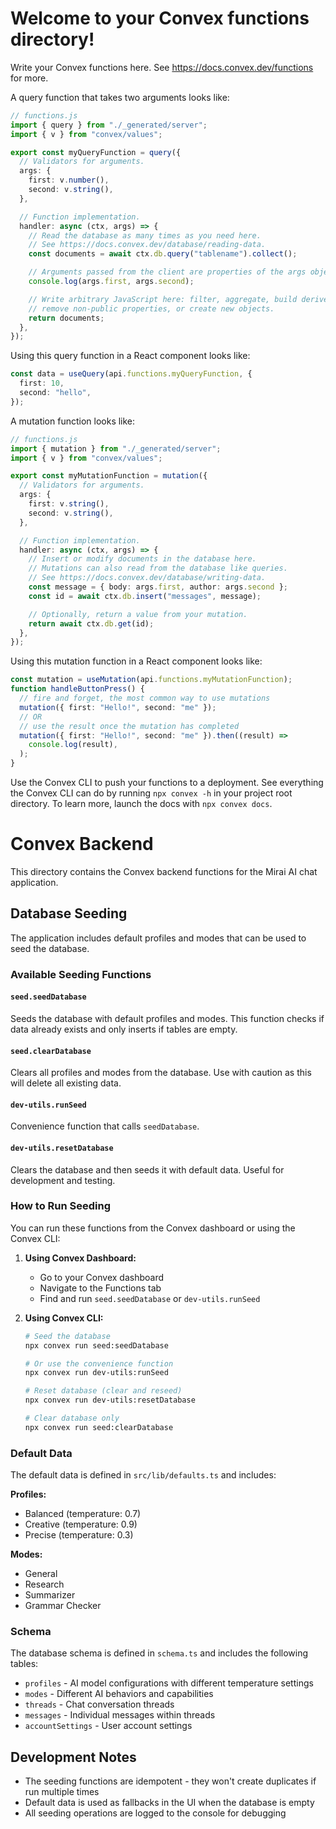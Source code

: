# Welcome to your Convex functions directory!

Write your Convex functions here.
See https://docs.convex.dev/functions for more.

A query function that takes two arguments looks like:

```ts
// functions.js
import { query } from "./_generated/server";
import { v } from "convex/values";

export const myQueryFunction = query({
  // Validators for arguments.
  args: {
    first: v.number(),
    second: v.string(),
  },

  // Function implementation.
  handler: async (ctx, args) => {
    // Read the database as many times as you need here.
    // See https://docs.convex.dev/database/reading-data.
    const documents = await ctx.db.query("tablename").collect();

    // Arguments passed from the client are properties of the args object.
    console.log(args.first, args.second);

    // Write arbitrary JavaScript here: filter, aggregate, build derived data,
    // remove non-public properties, or create new objects.
    return documents;
  },
});
```

Using this query function in a React component looks like:

```ts
const data = useQuery(api.functions.myQueryFunction, {
  first: 10,
  second: "hello",
});
```

A mutation function looks like:

```ts
// functions.js
import { mutation } from "./_generated/server";
import { v } from "convex/values";

export const myMutationFunction = mutation({
  // Validators for arguments.
  args: {
    first: v.string(),
    second: v.string(),
  },

  // Function implementation.
  handler: async (ctx, args) => {
    // Insert or modify documents in the database here.
    // Mutations can also read from the database like queries.
    // See https://docs.convex.dev/database/writing-data.
    const message = { body: args.first, author: args.second };
    const id = await ctx.db.insert("messages", message);

    // Optionally, return a value from your mutation.
    return await ctx.db.get(id);
  },
});
```

Using this mutation function in a React component looks like:

```ts
const mutation = useMutation(api.functions.myMutationFunction);
function handleButtonPress() {
  // fire and forget, the most common way to use mutations
  mutation({ first: "Hello!", second: "me" });
  // OR
  // use the result once the mutation has completed
  mutation({ first: "Hello!", second: "me" }).then((result) =>
    console.log(result),
  );
}
```

Use the Convex CLI to push your functions to a deployment. See everything
the Convex CLI can do by running `npx convex -h` in your project root
directory. To learn more, launch the docs with `npx convex docs`.

# Convex Backend

This directory contains the Convex backend functions for the Mirai AI chat application.

## Database Seeding

The application includes default profiles and modes that can be used to seed the database.

### Available Seeding Functions

#### `seed.seedDatabase`
Seeds the database with default profiles and modes. This function checks if data already exists and only inserts if tables are empty.

#### `seed.clearDatabase`  
Clears all profiles and modes from the database. Use with caution as this will delete all existing data.

#### `dev-utils.runSeed`
Convenience function that calls `seedDatabase`.

#### `dev-utils.resetDatabase`
Clears the database and then seeds it with default data. Useful for development and testing.

### How to Run Seeding

You can run these functions from the Convex dashboard or using the Convex CLI:

1. **Using Convex Dashboard:**
   - Go to your Convex dashboard
   - Navigate to the Functions tab
   - Find and run `seed.seedDatabase` or `dev-utils.runSeed`

2. **Using Convex CLI:**
   ```bash
   # Seed the database
   npx convex run seed:seedDatabase
   
   # Or use the convenience function
   npx convex run dev-utils:runSeed
   
   # Reset database (clear and reseed)
   npx convex run dev-utils:resetDatabase
   
   # Clear database only
   npx convex run seed:clearDatabase
   ```

### Default Data

The default data is defined in `src/lib/defaults.ts` and includes:

**Profiles:**
- Balanced (temperature: 0.7)
- Creative (temperature: 0.9) 
- Precise (temperature: 0.3)

**Modes:**
- General
- Research
- Summarizer
- Grammar Checker

### Schema

The database schema is defined in `schema.ts` and includes the following tables:

- `profiles` - AI model configurations with different temperature settings
- `modes` - Different AI behaviors and capabilities
- `threads` - Chat conversation threads
- `messages` - Individual messages within threads
- `accountSettings` - User account settings

## Development Notes

- The seeding functions are idempotent - they won't create duplicates if run multiple times
- Default data is used as fallbacks in the UI when the database is empty
- All seeding operations are logged to the console for debugging
